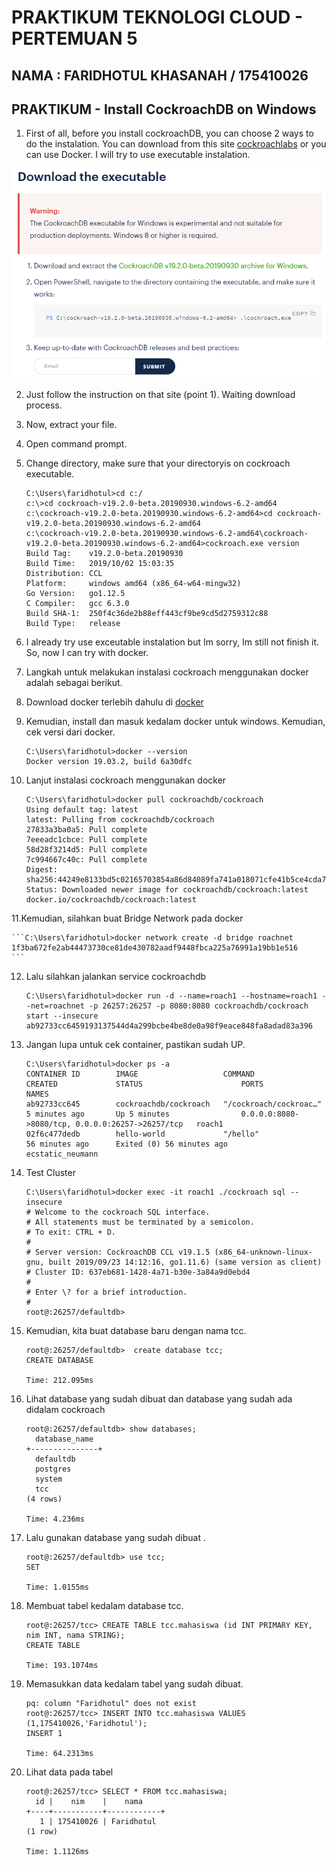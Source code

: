 # PRAKTIKUM TEKNOLOGI CLOUD - PERTEMUAN 5

## NAMA : FARIDHOTUL KHASANAH / 175410026
## PRAKTIKUM - Install CockroachDB on Windows

1. First of all, before you install cockroachDB, you can choose 2 ways to do the instalation. You can download from this site [cockroachlabs](https://www.cockroachlabs.com/docs/dev/install-cockroachdb-windows.html) or you can  use Docker.
I will try to use executable instalation.

![gambar 01](01.png)

2. Just follow the instruction on that site (point 1). Waiting download process. 

3. Now, extract your file.

4. Open command prompt.

5. Change directory, make sure that your directoryis on cockroach executable. 

	```
	C:\Users\faridhotul>cd c:/
	c:\>cd cockroach-v19.2.0-beta.20190930.windows-6.2-amd64
	c:\cockroach-v19.2.0-beta.20190930.windows-6.2-amd64>cd cockroach-v19.2.0-beta.20190930.windows-6.2-amd64
	c:\cockroach-v19.2.0-beta.20190930.windows-6.2-amd64\cockroach-v19.2.0-beta.20190930.windows-6.2-amd64>cockroach.exe version
	Build Tag:    v19.2.0-beta.20190930
	Build Time:   2019/10/02 15:03:35
	Distribution: CCL
	Platform:     windows amd64 (x86_64-w64-mingw32) 
	Go Version:   go1.12.5
	C Compiler:   gcc 6.3.0
	Build SHA-1:  250f4c36de2b88eff443cf9be9cd5d2759312c88
	Build Type:   release
	```


6. I already try use exceutable instalation but Im sorry, Im still not finish it. So, now I can try with docker.

7. Langkah untuk melakukan instalasi cockroach menggunakan docker adalah sebagai berikut. 

8. Download docker terlebih dahulu di [docker](https://docs.docker.com/docker-for-windows/install/)

9. Kemudian, install dan masuk kedalam docker untuk windows. Kemudian, cek versi dari docker.

	```
	C:\Users\faridhotul>docker --version
	Docker version 19.03.2, build 6a30dfc
	```

10. Lanjut instalasi cockroach menggunakan docker

	```
	C:\Users\faridhotul>docker pull cockroachdb/cockroach
	Using default tag: latest
	latest: Pulling from cockroachdb/cockroach
	27833a3ba0a5: Pull complete
	7eeeadc1cbce: Pull complete
	58d28f3214d5: Pull complete
	7c994667c40c: Pull complete
	Digest: sha256:44249e8133bd5c02165703854a86d84089fa741a018071cfe41b5ce4cda7ac39
	Status: Downloaded newer image for cockroachdb/cockroach:latest
	docker.io/cockroachdb/cockroach:latest
	```

11.Kemudian, silahkan buat Bridge Network pada docker

	```C:\Users\faridhotul>docker network create -d bridge roachnet
	1f3ba672fe2ab44473730ce81de430782aadf9448fbca225a76991a19bb1e516
	```

12. Lalu silahkan jalankan service cockroachdb

	```
	C:\Users\faridhotul>docker run -d --name=roach1 --hostname=roach1 --net=roachnet -p 26257:26257 -p 8080:8080 cockroachdb/cockroach start --insecure
	ab92733cc6459193137544d4a299bcbe4be8de0a98f9eace848fa8adad83a396
	```

13. Jangan lupa untuk cek container, pastikan sudah UP. 

	```
	C:\Users\faridhotul>docker ps -a
	CONTAINER ID        IMAGE                   COMMAND                  CREATED             STATUS                      PORTS                                              NAMES
	ab92733cc645        cockroachdb/cockroach   "/cockroach/cockroac…"   5 minutes ago       Up 5 minutes                0.0.0.0:8080->8080/tcp, 0.0.0.0:26257->26257/tcp   roach1
	02f6c477dedb        hello-world             "/hello"                 56 minutes ago      Exited (0) 56 minutes ago                                                      ecstatic_neumann
	```

14. Test Cluster

	```
	C:\Users\faridhotul>docker exec -it roach1 ./cockroach sql --insecure
	# Welcome to the cockroach SQL interface.
	# All statements must be terminated by a semicolon.
	# To exit: CTRL + D.
	#
	# Server version: CockroachDB CCL v19.1.5 (x86_64-unknown-linux-gnu, built 2019/09/23 14:12:16, go1.11.6) (same version as client)
	# Cluster ID: 637eb681-1428-4a71-b30e-3a84a9d0ebd4
	#
	# Enter \? for a brief introduction.
	#
	root@:26257/defaultdb>
	```

15. Kemudian, kita buat database baru dengan nama tcc.

	```
	root@:26257/defaultdb>  create database tcc;
	CREATE DATABASE

	Time: 212.095ms
	```


16. Lihat database yang sudah dibuat dan database yang sudah ada didalam cockroach

	```
	root@:26257/defaultdb> show databases;
	  database_name
	+---------------+
	  defaultdb
	  postgres
	  system
	  tcc
	(4 rows)

	Time: 4.236ms
	```

17. Lalu gunakan database yang sudah dibuat .

	```
	root@:26257/defaultdb> use tcc;
	SET

	Time: 1.0155ms
	```

18. Membuat tabel kedalam database tcc. 

	```
	root@:26257/tcc> CREATE TABLE tcc.mahasiswa (id INT PRIMARY KEY, nim INT, nama STRING);
	CREATE TABLE

	Time: 193.1074ms
	```

19. Memasukkan data kedalam tabel yang sudah dibuat. 

	```
	pq: column "Faridhotul" does not exist
	root@:26257/tcc> INSERT INTO tcc.mahasiswa VALUES (1,175410026,'Faridhotul');
	INSERT 1

	Time: 64.2313ms
	```

20. Lihat data pada tabel

	```
	root@:26257/tcc> SELECT * FROM tcc.mahasiswa;
	  id |    nim    |    nama
	+----+-----------+------------+
	   1 | 175410026 | Faridhotul
	(1 row)

	Time: 1.1126ms
	```